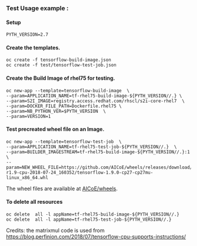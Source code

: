 ### Test Usage example :

#### Setup 
```
PYTH_VERSION=2.7
```

#### Create the templates.
```
oc create -f tensorflow-build-image.json
oc create -f test/tensorflow-test-job.json
```

#### Create the Build Image of rhel75 for testing.
```
oc new-app --template=tensorflow-build-image  \
--param=APPLICATION_NAME=tf-rhel75-build-image-${PYTH_VERSION//.} \
--param=S2I_IMAGE=registry.access.redhat.com/rhscl/s2i-core-rhel7  \
--param=DOCKER_FILE_PATH=Dockerfile.rhel75 \
--param=NB_PYTHON_VER=$PYTH_VERSION  \
--param=VERSION=1
```

#### Test precreated wheel file on an Image.
```
oc new-app --template=tensorflow-test-job  \
--param=APPLICATION_NAME=tf-rhel75-test-job-${PYTH_VERSION//.}  \
--param=BUILDER_IMAGESTREAM=tf-rhel75-build-image-${PYTH_VERSION//.}:1   \
--param=NEW_WHEEL_FILE=https://github.com/AICoE/wheels/releases/download/tf-r1.9-cpu-2018-07-24_160352/tensorflow-1.9.0-cp27-cp27mu-linux_x86_64.whl
```

The wheel files are available at [AICoE/wheels](https://github.com/AICoE/wheels/releases).


#### To delete all resources
```
oc delete  all -l appName=tf-rhel75-build-image-${PYTH_VERSION//.}
oc delete  all -l appName=tf-rhel75-test-job-${PYTH_VERSION//.}

```
Credits: the matrixmul code is used from https://blog.perfinion.com/2018/07/tensorflow-cpu-supports-instructions/

